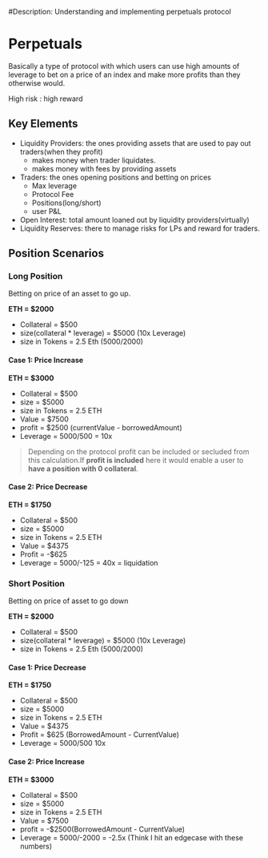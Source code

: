 #Description: Understanding and implementing perpetuals protocol

# Perpetuals

Basically a type of protocol with which users can use high amounts of leverage to bet on a price of an index and make more profits than they otherwise would.

High risk : high reward

## Key Elements

- Liquidity Providers: the ones providing assets that are used to pay out traders(when they profit)
  - makes money when trader liquidates.
  - makes money with fees by providing assets
- Traders: the ones opening positions and betting on prices
  - Max leverage
  - Protocol Fee
  - Positions(long/short)
  - user P&L
- Open Interest: total amount loaned out by liquidity providers(virtually)
- Liquidity Reserves: there to manage risks for LPs and reward for traders.

## Position Scenarios

### Long Position

Betting on price of an asset to go up.

**ETH = $2000**

- Collateral = $500
- size(collateral \* leverage) = $5000 (10x Leverage)
- size in Tokens = 2.5 Eth (5000/2000)

#### Case 1: Price Increase

**ETH = $3000**

- Collateral = $500
- size = $5000
- size in Tokens = 2.5 ETH
- Value = $7500
- profit = $2500 (currentValue - borrowedAmount)
- Leverage = 5000/500 = 10x

> Depending on the protocol profit can be included or secluded from this calculation.If **profit is included** here it would enable a user to **have a position with 0 collateral**.

#### Case 2: Price Decrease

**ETH = $1750**

- Collateral = $500
- size = $5000
- size in Tokens = 2.5 ETH
- Value = $4375
- Profit = -$625
- Leverage = 5000/-125 = 40x = liquidation

### Short Position

Betting on price of asset to go down

**ETH = $2000**

- Collateral = $500
- size(collateral \* leverage) = $5000 (10x Leverage)
- size in Tokens = 2.5 Eth (5000/2000)

#### Case 1: Price Decrease

**ETH = $1750**

- Collateral = $500
- size = $5000
- size in Tokens = 2.5 ETH
- Value = $4375
- Profit = $625 (BorrowedAmount - CurrentValue)
- Leverage = 5000/500 10x

#### Case 2: Price Increase

**ETH = $3000**

- Collateral = $500
- size = $5000
- size in Tokens = 2.5 ETH
- Value = $7500
- profit = -$2500(BorrowedAmount - CurrentValue)
- Leverage = 5000/-2000 = -2.5x (Think I hit an edgecase with these numbers)
